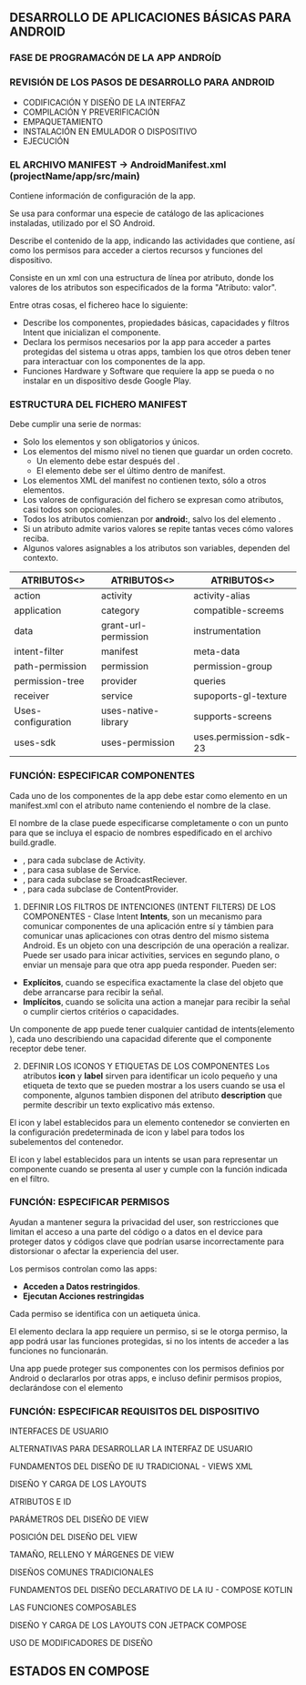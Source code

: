 ## DESARROLLO DE APLICACIONES BÁSICAS PARA ANDROID

### FASE DE PROGRAMACÓN DE LA APP ANDROÍD

### REVISIÓN DE LOS PASOS DE DESARROLLO PARA ANDROID
  - CODIFICACIÓN Y DISEÑO DE LA INTERFAZ
  - COMPILACIÓN Y PREVERIFICACIÓN
  - EMPAQUETAMIENTO
  - INSTALACIÓN EN EMULADOR O DISPOSITIVO
  - EJECUCIÓN


### EL ARCHIVO MANIFEST -> AndroidManifest.xml (projectName/app/src/main)
Contiene información de configuración de la app.

Se usa para conformar una especie de catálogo de las aplicaciones instaladas, utilizado por el SO Android.

Describe el contenido de la app, indicando las actividades que contiene, así como los permisos para acceder a ciertos recursos y funciones del dispositivo.

Consiste en un xml con una estructura de línea por atributo, donde los valores de los atributos son especificados de la forma "Atributo: valor".

Entre otras cosas, el fichereo hace lo siguiente:
  - Describe los componentes, propiedades básicas, capacidades y filtros Intent que inicializan el componente.
  - Declara los permisos necesarios por la app para acceder a partes protegidas del sistema u otras apps, tambien los que otros deben tener para interactuar con los componentes de la app.
  - Funciones Hardware y Software que requiere la app se pueda o no instalar en un dispositivo desde Google Play.


### ESTRUCTURA DEL FICHERO MANIFEST
Debe cumplir una serie de normas:
  - Solo los elementos <manifest> y <application> son obligatorios y únicos.
  - Los elementos del mismo nivel no tienen que guardar un orden cocreto.
    - Un elemento **<activity-alias>** debe estar después del <activity>.
    - El elemento **<aplication>** debe ser el último dentro de manifest.
  - Los elementos XML del manifest no contienen texto, sólo a otros elementos.
  - Los valores de configuración del fichero se expresan como atributos, casi todos son opcionales.
  - Todos los atributos comienzan por **android:**, salvo los del elemento <manifest>.
  - Si un atributo admite varios valores se repite tantas veces cómo valores reciba.
  - Algunos valores asignables a los atributos son variables, dependen del contexto.

    
|   ATRIBUTOS<>   |   ATRIBUTOS<>  |   ATRIBUTOS<>   |
|---------------|--------------|---------------|
|action|activity|activity-alias|
|application|category|compatible-screems|
|data|grant-url-permission|instrumentation|
|intent-filter|manifest|meta-data|
|path-permission|permission|permission-group|
|permission-tree|provider|queries|
|receiver|service|supoports-gl-texture|uses-feature|
|Uses-configuration|uses-native-library|supports-screens|
|uses-sdk|uses-permission|uses.permission-sdk-23|


### FUNCIÓN: ESPECIFICAR COMPONENTES
Cada uno de los componentes de la app debe estar como elemento en un manifest.xml con el atributo name conteniendo el nombre de la clase.

El nombre de la clase puede especificarse completamente o con un punto para que se incluya el espacio de nombres espedificado en el archivo build.gradle.
  * **<activiyt>**, para cada subclase de Activity.
  * **<service>**, para casa sublase de Service.
  * **<receiver>**, para cada subclase se BroadcastReciever.
  * **<provider>**, para cada subclase de ContentProvider.


  1. DEFINIR LOS FILTROS DE INTENCIONES (INTENT FILTERS) DE LOS COMPONENTES - Clase Intent
**Intents**, son un mecanismo para comunicar componentes de una aplicación entre sí y támbien para comunicar unas aplicaciones con otras dentro del mismo sistema Android. Es un objeto con una descripción de una operación a realizar.
Puede ser usado para inicar activities, services en segundo plano, o enviar un mensaje para que otra app pueda responder.
Pueden ser:
  - **Explícitos**, cuando se especifica exactamente la clase del objeto que debe arrancarse para recibir la señal.
  - **Implícitos**, cuando se solicita una action a manejar para recibir la señal o cumplir ciertos critérios o capacidades.

Un componente de app puede tener cualquier cantidad de intents(elemento *<intent-filter>*), cada uno describiendo una capacidad diferente que el componente receptor debe tener.


  2. DEFINIR LOS ICONOS Y ETIQUETAS DE LOS COMPONENTES
Los atributos **icon** y **label** sirven para identificar un icolo pequeño y una etiqueta de texto que se pueden mostrar a los users cuando se usa el componente, algunos tambien disponen del atributo **description** que permite describir un texto explicativo más extenso.

El icon y label establecidos para un elemento contenedor se convierten en la configuración predeterminada de icon y label para todos los subelementos del contenedor.

El icon y label establecidos para un intents se usan para representar un componente cuando se presenta al user y cumple con la función indicada en el filtro.


### FUNCIÓN: ESPECIFICAR PERMISOS
Ayudan a mantener segura la privacidad del user, son restricciones que limitan el acceso a una parte del código o a datos en el device para proteger datos y códigos clave que podrían usarse incorrectamente para distorsionar o afectar la experiencia del user.

Los permisos controlan como las apps:
  - **Acceden a Datos restringidos**.
  - **Ejecutan Acciones restringidas**

Cada permiso se identifica con un aetiqueta única.

El elemento *<uses-permission>* declara la app requiere un permiso, si se le otorga permiso, la app podrá usar las funciones protegidas, si no los intents de acceder a las funciones no funcionarán.

Una app puede proteger sus componentes con los permisos definios por Android o declararlos por otras apps, e incluso definir permisos propios, declarándose con el elemento *<permision>*


### FUNCIÓN: ESPECIFICAR REQUISITOS DEL DISPOSITIVO

INTERFACES DE USUARIO

ALTERNATIVAS PARA DESARROLLAR LA INTERFAZ DE USUARIO

FUNDAMENTOS DEL DISEÑO DE IU TRADICIONAL - VIEWS XML

DISEÑO Y CARGA DE LOS LAYOUTS

ATRIBUTOS E ID

PARÁMETROS DEL DISEÑO DE VIEW

POSICIÓN DEL DISEÑO DEL VIEW

TAMAÑO, RELLENO Y MÁRGENES DE VIEW

DISEÑOS COMUNES TRADICIONALES

FUNDAMENTOS DEL DISEÑO DECLARATIVO DE LA IU - COMPOSE KOTLIN

LAS FUNCIONES COMPOSABLES

DISEÑO Y CARGA DE LOS LAYOUTS CON JETPACK COMPOSE

USO DE MODIFICADORES DE DISEÑO

ESTADOS EN COMPOSE
----------------------------------------------------------------------------------------------------------------------------------------------------------------------------------------------------------------------------
